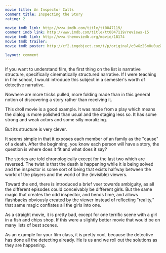 ```yaml
---
movie title: An Inspector Calls
comment title: Inspecting the Story
rating: 2

movie imdb link: http://www.imdb.com/title/tt0047119/
comment imdb link: http://www.imdb.com/title/tt0047119/reviews-15
movie tmdb link: http://www.themoviedb.org/movie/18174
movie tmdb trailer: 
movie tmdb poster: http://cf2.imgobject.com/t/p/original/cSwXz2SmUu0uzXyEcCnjJP0yzgw.jpg

layout: comment
---
```


If you want to understand film, the first thing on the list is narrative structure, specifically cinematically structured narrative. If I were teaching in film school, I would introduce this subject in a semester's worth of detective narrative.

Nowhere are more tricks pulled, more folding made than in this general notion of discovering a story rather than receiving it.

This droll movie is a good example. It was made from a play which means the dialog is more polished than usual and the staging less so. It has some strong and weak actors and some silly moralizing.

But its structure is very clever.

It seems simple in that it exposes each member of an family as the "cause" of a death. After the beginning, you know each person will have a story, the question is where does it fit and what does it say?

The stories are told chronologically except for the last two which are reversed. The twist is that the death is happening while it is being solved and the inspector is some sort of being that exists halfway between the world of the players and the world of the (invisible) viewers.

Toward the end, there is introduced a brief veer towards ambiguity, as all the different episodes could conceivably be different girls. But the same magic that creates the odd inspector, and bends time, and allows flashbacks obviously created by the viewer instead of reflecting "reality," that same magic conflates all the girls into one.

As a straight movie, it is pretty bad, except for one terrific scene with a girl in a fish and chips shop. If this were a slightly better movie that would be on many lists of best scenes.

As an example for your film class, it is pretty cool, because the detective has done all the detecting already. He is us and we roll out the solutions as they are happening.